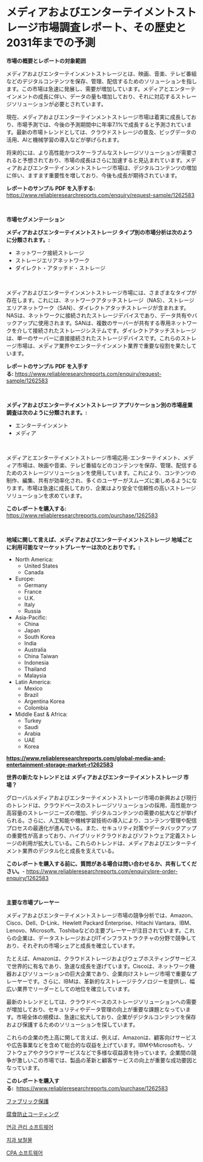 <p><h1>メディアおよびエンターテイメントストレージ市場調査レポート、その歴史と2031年までの予測</h1></p><p><strong>市場の概要とレポートの対象範囲</strong></p>
<p><p>メディアおよびエンターテインメントストレージとは、映画、音楽、テレビ番組などのデジタルコンテンツを保存、管理、配信するためのソリューションを指します。この市場は急速に発展し、需要が増加しています。メディアとエンターテインメントの成長に伴い、データの量も増加しており、それに対応するストレージソリューションが必要とされています。</p><p>現在、メディアおよびエンターテインメントストレージ市場は着実に成長しており、市場予測では、今後の予測期間中に年率7.1%で成長すると予測されています。最新の市場トレンドとしては、クラウドストレージの普及、ビッグデータの活用、AIと機械学習の導入などが挙げられます。</p><p>将来的には、より高性能かつスケーラブルなストレージソリューションが需要されると予想されており、市場の成長はさらに加速すると見込まれています。メディアおよびエンターテインメントストレージ市場は、デジタルコンテンツの増加に伴い、ますます重要性を増しており、今後も成長が期待されています。</p></p>
<p><strong>レポートのサンプル PDF を入手する:</strong> <a href="https://www.reliableresearchreports.com/enquiry/request-sample/1262583">https://www.reliableresearchreports.com/enquiry/request-sample/1262583</a></p>
<p>&nbsp;</p>
<p><strong>市場セグメンテーション</strong></p>
<p><strong>メディアおよびエンターテイメントストレージ タイプ別の市場分析は次のように分類されます。:</strong></p>
<p><ul><li>ネットワーク接続ストレージ</li><li>ストレージエリアネットワーク</li><li>ダイレクト・アタッチド・ストレージ</li></ul></p>
<p>&nbsp;</p>
<p><p>メディアおよびエンターテインメントストレージ市場には、さまざまなタイプが存在します。これには、ネットワークアタッチストレージ（NAS）、ストレージエリアネットワーク（SAN）、ダイレクトアタッチストレージが含まれます。NASは、ネットワークに接続されたストレージデバイスであり、データ共有やバックアップに使用されます。SANは、複数のサーバーが共有する専用ネットワークを介して接続されたストレージシステムです。ダイレクトアタッチストレージは、単一のサーバーに直接接続されたストレージデバイスです。これらのストレージ市場は、メディア業界やエンターテインメント業界で重要な役割を果たしています。</p></p>
<p><strong>レポートのサンプル PDF を入手する:</strong>&nbsp;<a href="https://www.reliableresearchreports.com/enquiry/request-sample/1262583">https://www.reliableresearchreports.com/enquiry/request-sample/1262583</a></p>
<p>&nbsp;</p>
<p><strong> メディアおよびエンターテイメントストレージ アプリケーション別の市場産業調査は次のように分類されます。:</strong></p>
<p><ul><li>エンターテインメント</li><li>メディア</li></ul></p>
<p>&nbsp;</p>
<p><p>メディアとエンターテイメントストレージ市場応用-エンターテイメント、メディア市場は、映画や音楽、テレビ番組などのコンテンツを保存、管理、配信するためのストレージソリューションを使用しています。これにより、コンテンツの制作、編集、共有が効率化され、多くのユーザーがスムーズに楽しめるようになります。市場は急速に成長しており、企業はより安全で信頼性の高いストレージソリューションを求めています。</p></p>
<p><strong>このレポートを購入する:</strong>&nbsp; <a href="https://www.reliableresearchreports.com/purchase/1262583">https://www.reliableresearchreports.com/purchase/1262583</a></p>
<p>&nbsp;</p>
<p><strong>地域に関して言えば、メディアおよびエンターテイメントストレージ 地域ごとに利用可能なマーケットプレーヤーは次のとおりです。:</strong></p>
<p><ul>
    <li>
        North America:
        <ul>
            <li>United States</li>
            <li>Canada</li>
        </ul>
    </li>
    <li>
        Europe:
        <ul>
            <li>Germany</li>
            <li>France</li>
            <li>U.K.</li>
            <li>Italy</li>
            <li>Russia</li>
        </ul>
    </li>
    <li>
        Asia-Pacific:
        <ul>
            <li>China</li>
            <li>Japan</li>
            <li>South Korea</li>
            <li>India</li>
            <li>Australia</li>
            <li>China Taiwan</li>
            <li>Indonesia</li>
            <li>Thailand</li>
            <li>Malaysia</li>
        </ul>
    </li>
    <li>
        Latin America:
        <ul>
            <li>Mexico</li>
            <li>Brazil</li>
            <li>Argentina Korea</li>
            <li>Colombia</li>
        </ul>
    </li>
    <li>
        Middle East & Africa:
        <ul>
            <li>Turkey</li>
            <li>Saudi</li>
            <li>Arabia</li>
            <li>UAE</li>
            <li>Korea</li>
        </ul>
    </li>
    </ul></p>
<p><strong><a href="https://www.reliableresearchreports.com/global-media-and-entertainment-storage-market-r1262583">https://www.reliableresearchreports.com/global-media-and-entertainment-storage-market-r1262583</a></strong>&nbsp;</p>
<p><strong>世界の新たなトレンドとは メディアおよびエンターテイメントストレージ 市場？</strong></p>
<p><p>グローバルメディアおよびエンターテイメントストレージ市場の新興および現行のトレンドは、クラウドベースのストレージソリューションの採用、高性能かつ高容量のストレージニーズの増加、デジタルコンテンツの需要の拡大などが挙げられる。さらに、人工知能や機械学習技術の導入により、コンテンツ管理や配信プロセスの最適化が進んでいる。また、セキュリティ対策やデータバックアップの重要性が高まっており、ハイブリッドクラウドおよびソフトウェア定義ストレージの利用が拡大している。これらのトレンドは、メディアおよびエンターテイメント業界のデジタル化と成長を支えている。</p></p>
<p><strong>このレポートを購入する前に、質問がある場合は問い合わせるか、共有してください。</strong>- <a href="https://www.reliableresearchreports.com/enquiry/pre-order-enquiry/1262583">https://www.reliableresearchreports.com/enquiry/pre-order-enquiry/1262583</a></p>
<p>&nbsp;</p>
<p><strong>主要な市場プレーヤー</strong></p>
<p><p>メディアおよびエンターテイメントストレージ市場の競争分析では、Amazon、Cisco、Dell、D-Link、Hewlett Packard Enterprise、Hitachi Vantara、IBM、Lenovo、Microsoft、Toshibaなどの主要プレーヤーが注目されています。これらの企業は、データストレージおよびITインフラストラクチャの分野で競争しており、それぞれの市場シェアと成長を確立しています。</p><p>たとえば、Amazonは、クラウドストレージおよびウェブホスティングサービスで世界的に有名であり、急速な成長を遂げています。Ciscoは、ネットワーク機器およびソリューションの巨大企業であり、企業向けストレージ市場で重要なプレーヤーです。さらに、IBMは、革新的なストレージテクノロジーを提供し、幅広い業界でリーダーとしての地位を確立しています。</p><p>最新のトレンドとしては、クラウドベースのストレージソリューションへの需要が増加しており、セキュリティやデータ管理の向上が重要な課題となっています。市場全体の規模は、急速に拡大しており、企業がデジタルコンテンツを保存および保護するためのソリューションを探しています。</p><p>これらの企業の売上高に関して言えば、例えば、Amazonは、顧客向けサービスや広告事業などを含めて総合的な収益を上げています。IBMやMicrosoftも、ソフトウェアやクラウドサービスなどで多様な収益源を持っています。企業間の競争が激しいこの市場では、製品の革新と顧客サービスの向上が重要な成功要因となっています。</p></p>
<p><strong>このレポートを購入する:</strong>&nbsp;&nbsp;<a href="https://www.reliableresearchreports.com/purchase/1262583">https://www.reliableresearchreports.com/purchase/1262583</a></p>
<p><p><a href="https://github.com/Calvi3ynJerde867/Market-Research-Report-List-1/blob/main/205315518900.md">ファブリック保護</a></p><p><a href="https://github.com/JacksonWiza1924/Market-Research-Report-List-1/blob/main/899294718901.md">腐食防止コーティング</a></p><p><a href="https://medium.com/@ieremiapadurariu20221/%EB%85%B8%ED%9B%84-%EC%83%9D%ED%99%9C-%EA%B4%80%EB%A6%AC-%EC%86%8C%ED%94%84%ED%8A%B8%EC%9B%A8%EC%96%B4-%EC%8B%9C%EC%9E%A5-%EA%B7%9C%EB%AA%A8-cagr-%ED%8A%B8%EB%A0%8C%EB%93%9C-2024-2030-9b35dda10fea">연금 관리 소프트웨어</a></p><p><a href="https://github.com/RichardLueilwitz787/Market-Research-Report-List-1/blob/main/737157217679.md">치과 보철물</a></p><p><a href="https://medium.com/@twix678568/cpa-%EC%86%8C%ED%94%84%ED%8A%B8%EC%9B%A8%EC%96%B4-%EC%8B%9C%EC%9E%A5-%EC%8B%9C%EC%9E%A5-%EC%A0%90%EC%9C%A0%EC%9C%A8-%EC%8B%9C%EC%9E%A5-%ED%8A%B8%EB%A0%8C%EB%93%9C-%EB%B0%8F-%EB%AF%B8%EB%9E%98-%EC%84%B1%EC%9E%A5-%ED%83%90%EC%83%89-55945f36d73c">CPA 소프트웨어</a></p></p>